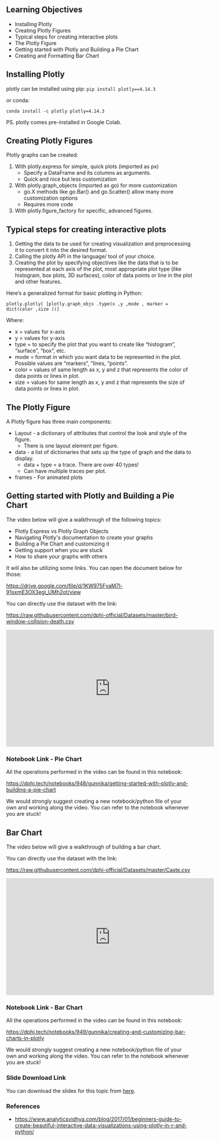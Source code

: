 ## Learning Objectives


* Installing Plotly
* Creating Plotly Figures
* Typical steps for creating interactive plots
* The Plotly Figure
* Getting started with Plotly and Building a Pie Chart
* Creating and Formatting Bar Chart


## Installing Plotly


plotly can be installed using pip:
`pip install plotly==4.14.3`

or conda:

`conda install -c plotly plotly=4.14.3`

PS. plotly comes pre-installed in Google Colab.


## Creating Plotly Figures


Plotly graphs can be created:

1. With plotly.express for simple, quick plots (imported as px)
   * Specify a DataFrame and its columns as arguments.
   * Quick and nice but less customization
2. With plotly.graph_objects (imported as go) for more
customization
   * go.X methods like go.Bar() and go.Scatter() allow many more customization options
   * Requires more code
3. With plotly.figure_factory for specific, advanced figures.





## Typical steps for creating interactive plots


1. Getting the data to be used for creating visualization and
preprocessing it to convert it into the desired format.
2. Calling the plotly API in the language/ tool of your choice.
3. Creating the plot by specifying objectives like the data that is to be represented at each axis of the plot, most appropriate plot type (like histogram, box plots, 3D surfaces), color of data points or line in the plot and other features.

Here’s a generalized format for basic plotting in Python:

`plotly.plotly( [plotly.graph_objs .type(x ,y ,mode , marker = dict(color ,size ))]`

Where:

* x = values for x-axis
* y = values for y-axis
* type = to specify the plot that you want to create like “histogram”, “surface”, “box”, etc.
* mode = format in which you want data to be represented in the plot. Possible values are “markers”, “lines, “points”.
* color = values of same length as x, y and z that represents the color of data points or lines in plot.
* size = values for same length as x, y and z that represents the size of data points or lines in plot.



## The Plotly Figure



A Plotly figure has three main components:

* Layout - a dictionary of attributes that control the look and
style of the figure.
  * There is one layout element per figure.
* data - a list of dictionaries that sets up the type of graph and the data to display.
  * data + type = a trace. There are over 40 types!
  * Can have multiple traces per plot.
* frames - For animated plots


## Getting started with Plotly and Building a Pie Chart

The video below will give a walkthrough of the following topics:

* Plotly Express vs Plotly Graph Objects
* Navigating Plotly's documentation to create your graphs
* Building a Pie Chart and customizing it
* Getting support when you are stuck
* How to share your graphs with others

It will also be utilizing some links. You can open the document below for those:

https://drive.google.com/file/d/1KW975FyaM7l-91sxmE3OX3egi_UMh2ot/view

You can directly use the dataset with the link:

https://raw.githubusercontent.com/dphi-official/Datasets/master/bird-window-collision-death.csv











<iframe width="560" height="315" src="https://www.youtube.com/embed/_b2KXL0wHQg?start=253" title="YouTube video player" frameborder="0" allow="accelerometer; autoplay; clipboard-write; encrypted-media; gyroscope; picture-in-picture" allowfullscreen></iframe>












### Notebook Link - Pie Chart

All the operations performed in the video can be found in this notebook:

https://dphi.tech/notebooks/948/gunnika/getting-started-with-plotly-and-building-a-pie-chart

We would strongly suggest creating a new notebook/python file of your own and working along the video. You can refer to the notebook whenever you are stuck!

## Bar Chart

The video below will give a walkthrough of building a bar
chart.

You can directly use the dataset with the link:

https://raw.githubusercontent.com/dphi-official/Datasets/master/Caste.csv








<iframe width="560" height="315" src="https://www.youtube.com/embed/N1GwQNatOwo?start=120" title="YouTube video player" frameborder="0" allow="accelerometer; autoplay; clipboard-write; encrypted-media; gyroscope; picture-in-picture" allowfullscreen></iframe>







### Notebook Link - Bar Chart
All the operations performed in the video can be found in this notebook:

https://dphi.tech/notebooks/949/gunnika/creating-and-customizing-bar-charts-in-plotly

We would strongly suggest creating a new notebook/python file of your own and working along the video. You can refer to the notebook whenever you are stuck!

### Slide Download Link
You can download the slides for this topic from [here](https://docs.google.com/presentation/d/1mZQ82PeoLN6w0kL9HhUBA4fQ5Lkrx2B5FOtGJ5hPRFU/edit?usp=sharing).

### References
* https://www.analyticsvidhya.com/blog/2017/01/beginners-guide-to-create-beautiful-interactive-data-visualizations-using-plotly-in-r-and-python/